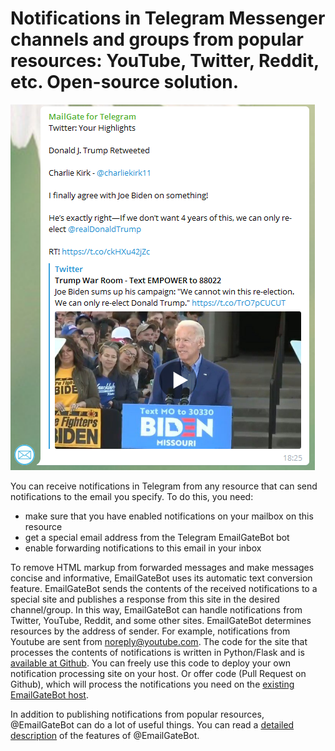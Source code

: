 # Notifications in Telegram Messenger channels and groups from popular resources: YouTube, Twitter, Reddit, etc. Open-source solution.

![Twitter notification](img/twitter.PNG)

You can receive notifications in Telegram from any resource that can send notifications to the email you specify. To do this, you need:

- make sure that you have enabled notifications on your mailbox on this resource
- get a special email address from the Telegram EmailGateBot bot
- enable forwarding notifications to this email in your inbox

To remove HTML markup from forwarded messages and make messages concise and informative, EmailGateBot uses its automatic text conversion feature. EmailGateBot sends the contents of the received notifications to a special site and publishes a response from this site in the desired channel/group.
In this way, EmailGateBot can handle notifications from Twitter, YouTube, Reddit, and some other sites. EmailGateBot determines resources by the address of sender. For example, notifications from Youtube are sent from noreply@youtube.com.
The code for the site that processes the contents of notifications is written in Python/Flask and is [available at Github](https://github.com/vb64/telegram.email.notify).
You can freely use this code to deploy your own notification processing site on your host. Or offer code (Pull Request on Github), which will process the notifications you need on the [existing EmailGateBot host](faq.md).

In addition to publishing notifications from popular resources, @EmailGateBot can do a lot of useful things. You can read a [detailed description](guide.md) of the features of @EmailGateBot.
